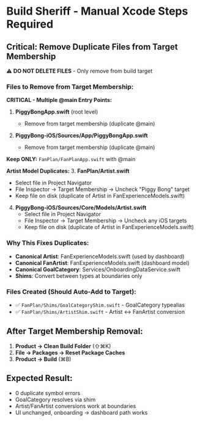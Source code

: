 # Build Sheriff - Manual Xcode Steps Required

## Critical: Remove Duplicate Files from Target Membership

⚠️ **DO NOT DELETE FILES** - Only remove from build target

### Files to Remove from Target Membership:

**CRITICAL - Multiple @main Entry Points:**
1. **PiggyBongApp.swift** (root level)
   - Remove from target membership (duplicate @main)
   
2. **PiggyBong-iOS/Sources/App/PiggyBongApp.swift**
   - Remove from target membership (duplicate @main)
   
**Keep ONLY:** `FanPlan/FanPlanApp.swift` with @main

**Artist Model Duplicates:**
3. **FanPlan/Artist.swift**
   - Select file in Project Navigator
   - File Inspector → Target Membership → Uncheck "Piggy Bong" target
   - Keep file on disk (duplicate of Artist in FanExperienceModels.swift)

4. **PiggyBong-iOS/Sources/Core/Models/Artist.swift** 
   - Select file in Project Navigator  
   - File Inspector → Target Membership → Uncheck any iOS targets
   - Keep file on disk (duplicate of Artist in FanExperienceModels.swift)

### Why This Fixes Duplicates:
- **Canonical Artist**: FanExperienceModels.swift (used by dashboard)
- **Canonical FanArtist**: FanExperienceModels.swift (dashboard model)
- **Canonical GoalCategory**: Services/OnboardingDataService.swift
- **Shims**: Convert between types at boundaries only

### Files Created (Should Auto-Add to Target):
- ✅ `FanPlan/Shims/GoalCategoryShim.swift` - GoalCategory typealias
- ✅ `FanPlan/Shims/ArtistShim.swift` - Artist ↔ FanArtist conversion

## After Target Membership Removal:

1. **Product → Clean Build Folder** (⇧⌘K)
2. **File → Packages → Reset Package Caches** 
3. **Product → Build** (⌘B)

## Expected Result:
- 0 duplicate symbol errors
- GoalCategory resolves via shim
- Artist/FanArtist conversions work at boundaries
- UI unchanged, onboarding → dashboard path works